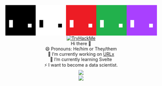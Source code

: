 
<div align="center">
<img align="center" src="/g1gabyteDEV.png"><img align="center" src="/g1gabyteDEValt.png"><img align="center" src="/g1gabyteALT2.png"><img align="center" src="/g1gabyteDEValt3.png"><img align="center" src="/g1gabyteDEValt4.png">
<br><a href="https://tryhackme.com/p/jamesmarke7"><img src="https://tryhackme-badges.s3.amazonaws.com/jamesmarke7.png" alt="TryHackMe"></a><br>
Hi there 👋<br>
😄 Pronouns: He/him or They/them<br>
🔭 I’m currently working on <a href="http://urlx.uk.ms/">URLx</a><br>
🌱 I’m currently learning Svelte<br>
⚡ I want to become a data scientist.
<br>
<img align="center" src="https://github-readme-stats.vercel.app/api/top-langs/?username=g1gabyteDEV&show_icons=true&bg_color=30,e96443,904e95&title_color=fff&text_color=fff&langs_count=8" />
<br>
<img align="center" src="https://github-readme-stats.vercel.app/api?username=g1gabyteDEV&show_icons=true&bg_color=30,e96443,904e95&title_color=fff&text_color=fff" />
</div>
